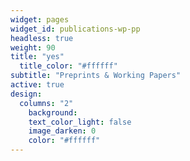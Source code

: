 ```yaml
---
widget: pages
widget_id: publications-wp-pp
headless: true
weight: 90
title: "yes"
  title_color: "#ffffff"
subtitle: "Preprints & Working Papers"
active: true
design:
  columns: "2"
    background:
    text_color_light: false
    image_darken: 0
    color: "#ffffff"
---
```

